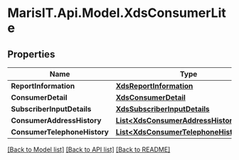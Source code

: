 
# MarisIT.Api.Model.XdsConsumerLite

## Properties

Name | Type | Description | Notes
------------ | ------------- | ------------- | -------------
**ReportInformation** | [**XdsReportInformation**](XdsReportInformation.md) |  | [optional] 
**ConsumerDetail** | [**XdsConsumerDetail**](XdsConsumerDetail.md) |  | [optional] 
**SubscriberInputDetails** | [**XdsSubscriberInputDetails**](XdsSubscriberInputDetails.md) |  | [optional] 
**ConsumerAddressHistory** | [**List&lt;XdsConsumerAddressHistoryLite&gt;**](XdsConsumerAddressHistoryLite.md) |  | [optional] 
**ConsumerTelephoneHistory** | [**List&lt;XdsConsumerTelephoneHistoryLite&gt;**](XdsConsumerTelephoneHistoryLite.md) |  | [optional] 

[[Back to Model list]](../README.md#documentation-for-models)
[[Back to API list]](../README.md#documentation-for-api-endpoints)
[[Back to README]](../README.md)


